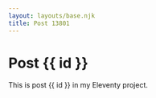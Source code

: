 ```yaml
---
layout: layouts/base.njk
title: Post 13801
---
```


# Post {{ id }}

This is post {{ id }} in my Eleventy project.
